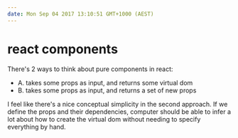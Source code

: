 ```yaml
---
date: Mon Sep 04 2017 13:10:51 GMT+1000 (AEST)
---
```


# react components

There's 2 ways to think about pure components in react:

- A. takes some props as input, and returns some virtual dom
- B. takes some props as input, and returns a set of new props

I feel like there's a nice conceptual simplicity in the second approach. If we define the props and their dependencies, computer should be able to infer a lot about how to create the virtual dom without needing to specify everything by hand.
